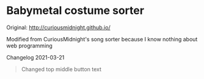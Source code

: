 # Babymetal costume sorter

Original:
http://curiousmidnight.github.io/

Modified from CuriousMidnight's song sorter because I know nothing about web programming

Changelog 2021-03-21
> Changed top middle button text
